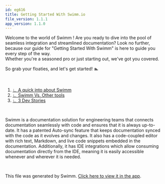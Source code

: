 ```yaml
---
id: eg616
title: Getting Started With Swimm.io
file_version: 1.1.1
app_version: 1.1.0
---
```


<!-- Intro - Do not remove this comment -->
Welcome to the world of Swimm ! Are you ready to dive into the pool of seamless integration and streamlined documentation? Look no further, because our guide for "Getting Started With Swimm" is here to guide you every step of the way.<br/>
Whether you're a seasoned pro or just starting out, we've got you covered.

So grab your floaties, and let's get started! 🏊

<br/>

<!-- Steps - Do not remove this comment -->
1. [∟ A quick into about Swimm](a-quick-into-about-swimm.q3ey7.sw.md)
2. [∟ Swimm Vs. Other tools](swimm-vs-other-tools.98z5a.sw.md)
3. [∟ 3 Dev Stories](3-dev-stories.4ppql.sw.md)


<br/>

<!-- Summary - Do not remove this comment -->
Swimm is a documentation solution for engineering teams that connects documentation seamlessly with code and ensures that it is always up-to-date. It has a patented Auto-sync feature that keeps documentation synced with the code as it evolves and changes. It also has a code-coupled editor with rich text, Markdown, and live code snippets embedded in the documentation. Additionally, it has IDE integrations which allow consuming documentation directly from the IDE, meaning it is easily accessible whenever and wherever it is needed.

<br/>

This file was generated by Swimm. [Click here to view it in the app](https://swimm-web-app.web.app/repos/Z2l0aHViJTNBJTNBdG9kbyUzQSUzQVlvc3NpU2FhZGk=/playlists/eg616).
